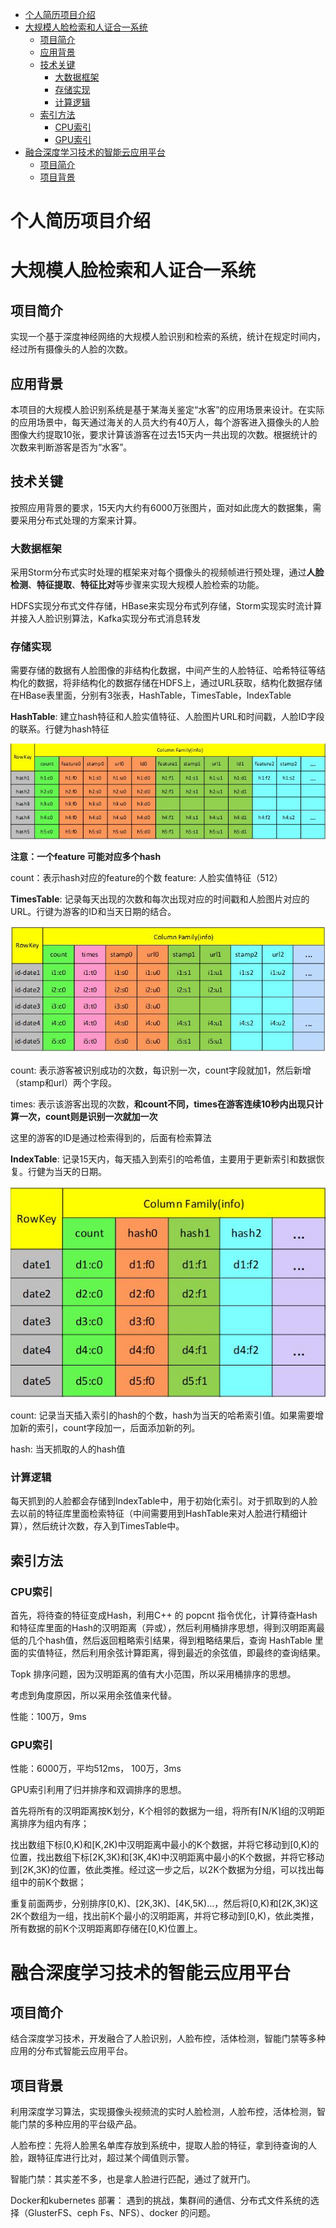 <!-- TOC -->

- [个人简历项目介绍](#个人简历项目介绍)
- [大规模人脸检索和人证合一系统](#大规模人脸检索和人证合一系统)
    - [项目简介](#项目简介)
    - [应用背景](#应用背景)
    - [技术关键](#技术关键)
        - [大数据框架](#大数据框架)
        - [存储实现](#存储实现)
        - [计算逻辑](#计算逻辑)
    - [索引方法](#索引方法)
        - [CPU索引](#cpu索引)
        - [GPU索引](#gpu索引)
- [融合深度学习技术的智能云应用平台](#融合深度学习技术的智能云应用平台)
    - [项目简介](#项目简介-1)
    - [项目背景](#项目背景)

<!-- /TOC -->

# 个人简历项目介绍

# 大规模人脸检索和人证合一系统

## 项目简介

实现一个基于深度神经网络的大规模人脸识别和检索的系统，统计在规定时间内，经过所有摄像头的人脸的次数。

## 应用背景

本项目的大规模人脸识别系统是基于某海关鉴定“水客”的应用场景来设计。在实际的应用场景中，每天通过海关的人员大约有40万人，每个游客进入摄像头的人脸图像大约提取10张，要求计算该游客在过去15天内一共出现的次数。根据统计的次数来判断游客是否为“水客”。

## 技术关键

按照应用背景的要求，15天内大约有6000万张图片，面对如此庞大的数据集，需要采用分布式处理的方案来计算。

### 大数据框架

采用Storm分布式实时处理的框架来对每个摄像头的视频帧进行预处理，通过**人脸检测**、**特征提取**、**特征比对**等步骤来实现大规模人脸检索的功能。

HDFS实现分布式文件存储，HBase来实现分布式列存储，Storm实现实时流计算并接入人脸识别算法，Kafka实现分布式消息转发

### 存储实现

需要存储的数据有人脸图像的非结构化数据，中间产生的人脸特征、哈希特征等结构化的数据，将非结构化的数据存储在HDFS上，通过URL获取，结构化数据存储在HBase表里面，分别有3张表，HashTable，TimesTable，IndexTable

**HashTable**: 建立hash特征和人脸实值特征、人脸图片URL和时间戳，人脸ID字段的联系。行健为hash特征

![](img/hash-table.jpg)

**注意：一个feature 可能对应多个hash**

count：表示hash对应的feature的个数
feature: 人脸实值特征（512）

**TimesTable**: 记录每天出现的次数和每次出现对应的时间戳和人脸图片对应的URL。行键为游客的ID和当天日期的结合。

![](img/times-table.jpg)

count: 表示游客被识别成功的次数，每识别一次，count字段就加1，然后新增（stamp和url）两个字段。

times: 表示该游客出现的次数，**和count不同，times在游客连续10秒内出现只计算一次，count则是识别一次就加一次**

这里的游客的ID是通过检索得到的，后面有检索算法

**IndexTable**: 记录15天内，每天插入到索引的哈希值，主要用于更新索引和数据恢复。行健为当天的日期。

![](img/index-table.jpg)

count: 记录当天插入索引的hash的个数，hash为当天的哈希索引值。如果需要增加新的索引，count字段加一，后面添加新的列。

hash: 当天抓取的人的hash值

### 计算逻辑

每天抓到的人脸都会存储到IndexTable中，用于初始化索引。对于抓取到的人脸去以前的特征库里面检索特征（中间需要用到HashTable来对人脸进行精细计算），然后统计次数，存入到TimesTable中。

## 索引方法

### CPU索引

首先，将待查的特征变成Hash，利用C++ 的 popcnt 指令优化，计算待查Hash和特征库里面的Hash的汉明距离（异或），然后利用桶排序思想，得到汉明距离最低的几个hash值，然后返回粗略索引结果，得到粗略结果后，查询 HashTable 里面的实值特征，然后利用余弦计算距离，得到最近的余弦值，即最终的查询结果。

Topk 排序问题，因为汉明距离的值有大小范围，所以采用桶排序的思想。

考虑到角度原因，所以采用余弦值来代替。

性能：100万，9ms

### GPU索引

性能：6000万，平均512ms， 100万，3ms

GPU索引利用了归并排序和双调排序的思想。

首先将所有的汉明距离按K划分，K个相邻的数据为一组，将所有⌈N/K⌉组的汉明距离排序为组内有序；

找出数组下标[0,K)和[K,2K)中汉明距离中最小的K个数据，并将它移动到[0,K)的位置，找出数组下标[2K,3K)和[3K,4K)中汉明距离中最小的K个数据，并将它移动到[2K,3K)的位置，依此类推。经过这一步之后，以2K个数据为分组，可以找出每组中的前K个数据；

重复前面两步，分别排序[0,K)、[2K,3K)、[4K,5K)…，然后将[0,K)和[2K,3K)这2K个数组为一组，找出前K个最小的汉明距离，并将它移动到[0,K)，依此类推，所有数据的前K个汉明距离即存储在[0,K)位置上。

# 融合深度学习技术的智能云应用平台

## 项目简介

结合深度学习技术，开发融合了人脸识别，人脸布控，活体检测，智能门禁等多种应用的分布式智能云应用平台。

## 项目背景

利用深度学习算法，实现摄像头视频流的实时人脸检测，人脸布控，活体检测，智能门禁的多种应用的平台级产品。

人脸布控：先将人脸黑名单库存放到系统中，提取人脸的特征，拿到待查询的人脸，跟特征库进行比对，超过某个阈值则示警。

智能门禁：其实差不多，也是拿人脸进行匹配，通过了就开门。

Docker和kubernetes 部署： 遇到的挑战，集群间的通信、分布式文件系统的选择（GlusterFS、ceph Fs、NFS）、docker 的问题。

